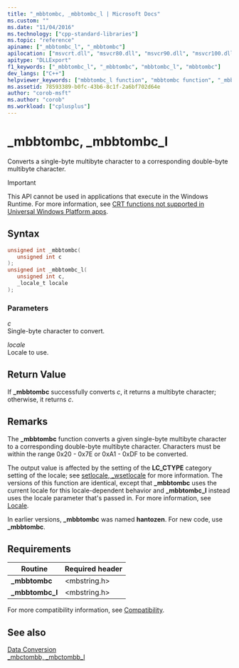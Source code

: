 ```yaml
---
title: "_mbbtombc, _mbbtombc_l | Microsoft Docs"
ms.custom: ""
ms.date: "11/04/2016"
ms.technology: ["cpp-standard-libraries"]
ms.topic: "reference"
apiname: ["_mbbtombc_l", "_mbbtombc"]
apilocation: ["msvcrt.dll", "msvcr80.dll", "msvcr90.dll", "msvcr100.dll", "msvcr100_clr0400.dll", "msvcr110.dll", "msvcr110_clr0400.dll", "msvcr120.dll", "msvcr120_clr0400.dll", "ucrtbase.dll", "api-ms-win-crt-multibyte-l1-1-0.dll"]
apitype: "DLLExport"
f1_keywords: ["_mbbtombc_l", "_mbbtombc", "mbbtombc_l", "mbbtombc"]
dev_langs: ["C++"]
helpviewer_keywords: ["mbbtombc_l function", "mbbtombc function", "_mbbtombc_l function", "_mbbtombc function"]
ms.assetid: 78593389-b0fc-43b6-8c1f-2a6bf702d64e
author: "corob-msft"
ms.author: "corob"
ms.workload: ["cplusplus"]
---
```

# _mbbtombc, _mbbtombc_l

Converts a single-byte multibyte character to a corresponding double-byte multibyte character.

> [!IMPORTANT]
> This API cannot be used in applications that execute in the Windows Runtime. For more information, see [CRT functions not supported in Universal Windows Platform apps](../../cppcx/crt-functions-not-supported-in-universal-windows-platform-apps.md).

## Syntax

```C
unsigned int _mbbtombc(
   unsigned int c
);
unsigned int _mbbtombc_l(
   unsigned int c,
   _locale_t locale
);
```

### Parameters

*c*<br/>
Single-byte character to convert.

*locale*<br/>
Locale to use.

## Return Value

If **_mbbtombc** successfully converts *c*, it returns a multibyte character; otherwise, it returns *c*.

## Remarks

The **_mbbtombc** function converts a given single-byte multibyte character to a corresponding double-byte multibyte character. Characters must be within the range 0x20 - 0x7E or 0xA1 - 0xDF to be converted.

The output value is affected by the setting of the **LC_CTYPE** category setting of the locale; see [setlocale, _wsetlocale](setlocale-wsetlocale.md) for more information. The versions of this function are identical, except that **_mbbtombc** uses the current locale for this locale-dependent behavior and **_mbbtombc_l** instead uses the locale parameter that's passed in. For more information, see [Locale](../../c-runtime-library/locale.md).

In earlier versions, **_mbbtombc** was named **hantozen**. For new code, use **_mbbtombc**.

## Requirements

|Routine|Required header|
|-------------|---------------------|
|**_mbbtombc**|\<mbstring.h>|
|**_mbbtombc_l**|\<mbstring.h>|

For more compatibility information, see [Compatibility](../../c-runtime-library/compatibility.md).

## See also

[Data Conversion](../../c-runtime-library/data-conversion.md)<br/>
[_mbctombb, _mbctombb_l](mbctombb-mbctombb-l.md)<br/>
